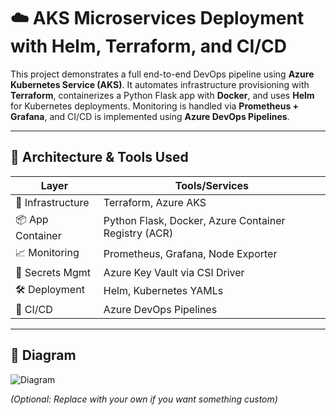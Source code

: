 # ☁️ AKS Microservices Deployment with Helm, Terraform, and CI/CD

This project demonstrates a full end-to-end DevOps pipeline using **Azure Kubernetes Service (AKS)**. It automates infrastructure provisioning with **Terraform**, containerizes a Python Flask app with **Docker**, and uses **Helm** for Kubernetes deployments. Monitoring is handled via **Prometheus + Grafana**, and CI/CD is implemented using **Azure DevOps Pipelines**.


---

## 🧱 Architecture & Tools Used

| Layer               | Tools/Services                                                  |
|--------------------|------------------------------------------------------------------|
| 🚀 Infrastructure   | Terraform, Azure AKS                                             |
| 📦 App Container    | Python Flask, Docker, Azure Container Registry (ACR)             |
| 📈 Monitoring       | Prometheus, Grafana, Node Exporter                               |
| 🔐 Secrets Mgmt     | Azure Key Vault via CSI Driver                                   |
| 🛠 Deployment       | Helm, Kubernetes YAMLs                                           |
| 🔄 CI/CD            | Azure DevOps Pipelines                                           |

---

## 🔧 Diagram

![Diagram](https://raw.githubusercontent.com/mermaid-js/mermaid-live-editor/main/public/img/architecture-example.png)

_(Optional: Replace with your own if you want something custom)_

